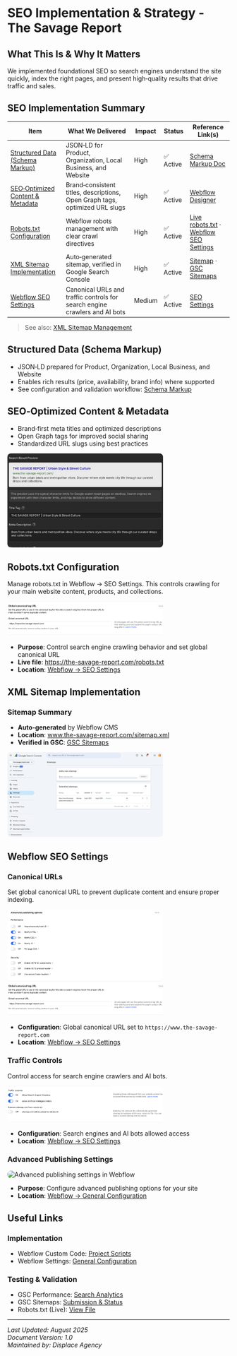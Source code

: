 # SEO Implementation & Strategy - The Savage Report

## What This Is & Why It Matters
We implemented foundational SEO so search engines understand the site quickly, index the right pages, and present high‑quality results that drive traffic and sales.

## SEO Implementation Summary

| Item | What We Delivered | Impact | Status | Reference Link(s) |
|------|-------------------|--------|--------|-------------------|
| [Structured Data (Schema Markup)](#structured-data-schema-markup) | JSON‑LD for Product, Organization, Local Business, and Website | High | ✅ Active | [Schema Markup Doc](./05.1-seo-schema.md) |
| [SEO‑Optimized Content & Metadata](#seo-optimized-content--metadata) | Brand‑consistent titles, descriptions, Open Graph tags, optimized URL slugs | High | ✅ Active | <a href="https://webflow.com/design/savage-report-we" target="_blank" rel="noopener noreferrer">Webflow Designer</a> |
| [Robots.txt Configuration](#robots-txt-configuration) | Webflow robots management with clear crawl directives | High | ✅ Active | <a href="https://the-savage-report.com/robots.txt" target="_blank" rel="noopener noreferrer">Live robots.txt</a> · <a href="https://webflow.com/dashboard/sites/savage-report-we/seo" target="_blank" rel="noopener noreferrer">Webflow SEO Settings</a> |
| [XML Sitemap Implementation](#xml-sitemap-implementation) | Auto‑generated sitemap, verified in Google Search Console | High | ✅ Active | <a href="https://www.the-savage-report.com/sitemap.xml" target="_blank" rel="noopener noreferrer">Sitemap</a> · <a href="https://search.google.com/search-console/sitemaps?resource_id=sc-domain:the-savage-report.com" target="_blank" rel="noopener noreferrer">GSC Sitemaps</a> |
| [Webflow SEO Settings](#webflow-seo-settings) | Canonical URLs and traffic controls for search engine crawlers and AI bots | Medium | ✅ Active | <a href="https://webflow.com/dashboard/sites/savage-report-we/seo" target="_blank" rel="noopener noreferrer">SEO Settings</a> |

> See also: [XML Sitemap Management](../knowledge-hub/seo/xml-sitemap-management.md)

<a id="structured-data-schema-markup"></a>
## Structured Data (Schema Markup)
- JSON‑LD prepared for Product, Organization, Local Business, and Website
- Enables rich results (price, availability, brand info) where supported
- See configuration and validation workflow: [Schema Markup](./05.1-seo-schema.md)

<a id="seo-optimized-content--metadata"></a>
## SEO‑Optimized Content & Metadata
- Brand‑first meta titles and optimized descriptions
- Open Graph tags for improved social sharing
- Standardized URL slugs using best practices

<img src="../assets/05-seo-implementation-meta-title-description.png" alt="Meta title and description configuration in Webflow for SEO" width="70%" style="border-radius:8px" />

<a id="robots-txt-configuration"></a>
## Robots.txt Configuration

Manage robots.txt in Webflow → SEO Settings. This controls crawling for your main website content, products, and collections.

<img src="../assets/seo-implementation-webflow-seo-settings-04.png" alt="robots.txt configuration with canonical URL and traffic controls" width="70%" style="border-radius:8px" />

- **Purpose**: Control search engine crawling behavior and set global canonical URL
- **Live file**: <a href="https://the-savage-report.com/robots.txt" target="_blank" rel="noopener noreferrer">https://the-savage-report.com/robots.txt</a>
- **Location**: <a href="https://webflow.com/dashboard/sites/savage-report-we/seo" target="_blank" rel="noopener noreferrer">Webflow → SEO Settings</a>

<a id="xml-sitemap-implementation"></a>
## XML Sitemap Implementation

### Sitemap Summary
- **Auto‑generated** by Webflow CMS
- **Location**: <a href="https://www.the-savage-report.com/sitemap.xml" target="_blank" rel="noopener noreferrer">www.the-savage-report.com/sitemap.xml</a>
- **Verified in GSC**: <a href="https://search.google.com/search-console/sitemaps?resource_id=sc-domain:the-savage-report.com" target="_blank" rel="noopener noreferrer">GSC Sitemaps</a>

<img src="../assets/seo-implementation-gsc-sitemaps-2025-08-08.png" alt="GSC submitted sitemap view" width="70%" style="border-radius:8px" />

<a id="webflow-seo-settings"></a>
## Webflow SEO Settings

### Canonical URLs
Set global canonical URL to prevent duplicate content and ensure proper indexing.

<img src="../assets/05-seo-implementation-webflow-advanced-publishing.png" alt="Advanced publishing options in Webflow settings related to SEO and caching" width="70%" style="border-radius:8px" />

<img src="../assets/seo-implementation-webflow-seo-settings-04.png" alt="Webflow SEO settings with canonical and robots controls" width="70%" style="border-radius:8px" />

- **Configuration**: Global canonical URL set to `https://www.the-savage-report.com`
- **Location**: <a href="https://webflow.com/dashboard/sites/savage-report-we/seo" target="_blank" rel="noopener noreferrer">Webflow → SEO Settings</a>

### Traffic Controls
Control access for search engine crawlers and AI bots.

<img src="../assets/seo-implementation-webflow-seo-settings-05.png" alt="Traffic controls for search engines and AI bots" width="70%" style="border-radius:8px" />

- **Configuration**: Search engines and AI bots allowed access
- **Location**: <a href="https://webflow.com/dashboard/sites/savage-report-we/seo" target="_blank" rel="noopener noreferrer">Webflow → SEO Settings</a>

### Advanced Publishing Settings

<img src="../assets/seo-implementation-webflow-advanced-publishing-settings.png" alt="Advanced publishing settings in Webflow" width="70%" style="border-radius:8px" />

- **Purpose**: Configure advanced publishing options for your site
- **Location**: <a href="https://webflow.com/dashboard/sites/savage-report-we/general" target="_blank" rel="noopener noreferrer">Webflow → General Configuration</a>

## Useful Links

### Implementation
- Webflow Custom Code: [Project Scripts](https://webflow.com/dashboard/sites/savage-report-we/custom-code)
- Webflow Settings: [General Configuration](https://webflow.com/dashboard/sites/savage-report-we/general)

### Testing & Validation
- GSC Performance: [Search Analytics](https://search.google.com/search-console/performance/search-analytics?resource_id=sc-domain:the-savage-report.com)
- GSC Sitemaps: [Submission & Status](https://search.google.com/search-console/sitemaps?resource_id=sc-domain:the-savage-report.com)
- Robots.txt (Live): [View File](https://the-savage-report.com/robots.txt)

---
*Last Updated: August 2025*  
*Document Version: 1.0*  
*Maintained by: Displace Agency*


